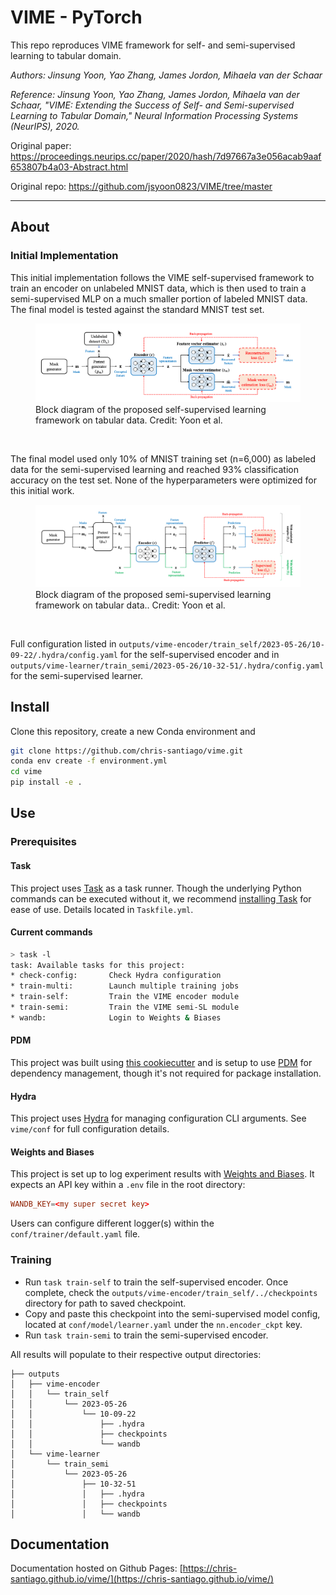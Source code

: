 # VIME - PyTorch

This repo reproduces VIME framework for self- and semi-supervised learning to tabular domain.

*Authors: Jinsung Yoon, Yao Zhang, James Jordon, Mihaela van der Schaar*

*Reference: Jinsung Yoon, Yao Zhang, James Jordon, Mihaela van der Schaar, "VIME: Extending the Success of Self- and Semi-supervised Learning to Tabular Domain," Neural Information Processing Systems (NeurIPS), 2020.*

Original paper: https://proceedings.neurips.cc/paper/2020/hash/7d97667a3e056acab9aaf653807b4a03-Abstract.html

Original repo: https://github.com/jsyoon0823/VIME/tree/master

---------
## About

### Initial Implementation

This initial implementation follows the VIME self-supervised framework to train an encoder on
unlabeled MNIST data, which is then used to train a semi-supervised MLP on a much smaller portion
of labeled MNIST data. The final model is tested against the standard MNIST test set.

<figure>
  <img src="static/self-sl-block.png" alt="">
  <figcaption>Block diagram of the proposed self-supervised learning framework on tabular data. Credit: Yoon et al.</figcaption>
</figure><br>

The final model used only 10% of MNIST training set (n=6,000) as labeled data for the semi-supervised
learning and reached 93% classification accuracy on the test set.  None of the hyperparameters were 
optimized for this initial work. 

<figure>
  <img src="static/semi-sl-block.png" alt="">
  <figcaption>Block diagram of the proposed semi-supervised learning framework on tabular data.. Credit: Yoon et al.</figcaption>
</figure><br>

Full configuration listed in `outputs/vime-encoder/train_self/2023-05-26/10-09-22/.hydra/config.yaml`
for the self-supervised encoder and in `outputs/vime-learner/train_semi/2023-05-26/10-32-51/.hydra/config.yaml`
for the semi-supervised learner.

## Install

Clone this repository, create a new Conda environment and 

```bash
git clone https://github.com/chris-santiago/vime.git
conda env create -f environment.yml
cd vime
pip install -e .
```

## Use

### Prerequisites

#### Task

This project uses [Task](https://taskfile.dev/) as a task runner. Though the underlying Python
commands can be executed without it, we recommend [installing Task](https://taskfile.dev/installation/)
for ease of use. Details located in `Taskfile.yml`.

#### Current commands

```bash
> task -l
task: Available tasks for this project:
* check-config:       Check Hydra configuration
* train-multi:        Launch multiple training jobs
* train-self:         Train the VIME encoder module
* train-semi:         Train the VIME semi-SL module
* wandb:              Login to Weights & Biases
```

#### PDM

This project was built using [this cookiecutter](https://github.com/chris-santiago/cookie) and is
setup to use [PDM](https://pdm.fming.dev/latest/) for dependency management, though it's not required
for package installation.

#### Hydra

This project uses [Hydra](https://hydra.cc/docs/intro/) for managing configuration CLI arguments. See `vime/conf` for full
configuration details.

#### Weights and Biases

This project is set up to log experiment results with [Weights and Biases](https://wandb.ai/). It
expects an API key within a `.env` file in the root directory:

```toml
WANDB_KEY=<my super secret key>
```

Users can configure different logger(s) within the `conf/trainer/default.yaml` file.

### Training

- Run `task train-self` to train the self-supervised encoder. Once complete, check the `outputs/vime-encoder/train_self/../checkpoints`
directory for path to saved checkpoint. 
- Copy and paste this checkpoint into the semi-supervised model 
config, located at `conf/model/learner.yaml` under the `nn.encoder_ckpt` key.
- Run `task train-semi` to train the semi-supervised encoder. 

All results will populate to their respective output directories:

```
├── outputs
│   ├── vime-encoder
│   │   └── train_self
│   │       └── 2023-05-26
│   │           └── 10-09-22
│   │               ├── .hydra
│   │               ├── checkpoints
│   │               └── wandb
│   └── vime-learner
│       └── train_semi
│           └── 2023-05-26
│               ├── 10-32-51
│               │   ├── .hydra
│               │   ├── checkpoints
│               │   └── wandb
```

## Documentation

Documentation hosted on Github Pages: [https://chris-santiago.github.io/vime/](https://chris-santiago.github.io/vime/)
